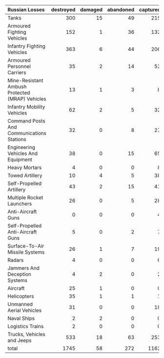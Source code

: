 | Russian Losses                                   |   destroyed |   damaged |   abandoned |   captured |   total |
|:-------------------------------------------------|------------:|----------:|------------:|-----------:|--------:|
| Tanks                                            |         300 |        15 |          49 |        215 |     579 |
| Armoured Fighting Vehicles                       |         152 |         1 |          36 |        132 |     321 |
| Infantry Fighting Vehicles                       |         363 |         6 |          44 |        206 |     619 |
| Armoured Personnel Carriers                      |          35 |         2 |          14 |         52 |     103 |
| Mine-Resistant Ambush Protected  (MRAP) Vehicles |          13 |         1 |           3 |          8 |      25 |
| Infantry Mobility Vehicles                       |          62 |         2 |           5 |         32 |     101 |
| Command Posts And Communications Stations        |          32 |         0 |           8 |         27 |      67 |
| Engineering Vehicles And Equipment               |          38 |         0 |          15 |         65 |     118 |
| Heavy Mortars                                    |           4 |         0 |           0 |          8 |      12 |
| Towed Artillery                                  |          10 |         4 |           5 |         38 |      57 |
| Self-Propelled Artillery                         |          43 |         2 |          15 |         41 |     101 |
| Multiple Rocket Launchers                        |          26 |         0 |           5 |         28 |      59 |
| Anti-Aircraft Guns                               |           0 |         0 |           0 |          4 |       4 |
| Self-Propelled Anti-Aircraft Guns                |           5 |         0 |           2 |          7 |      14 |
| Surface-To-Air Missile Systems                   |          26 |         1 |           7 |         19 |      53 |
| Radars                                           |           4 |         0 |           0 |          6 |      10 |
| Jammers And Deception Systems                    |           4 |         2 |           0 |          2 |       8 |
| Aircraft                                         |          25 |         1 |           0 |          0 |      26 |
| Helicopters                                      |          35 |         1 |           1 |          1 |      38 |
| Unmanned Aerial Vehicles                         |          31 |         0 |           0 |         18 |      49 |
| Naval Ships                                      |           2 |         2 |           0 |          0 |       4 |
| Logistics Trains                                 |           2 |         0 |           0 |          0 |       2 |
| Trucks, Vehicles and Jeeps                       |         533 |        18 |          63 |        253 |     867 |
| total                                            |        1745 |        58 |         272 |       1162 |    3237 |